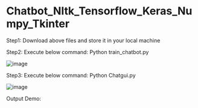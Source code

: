 # Chatbot_Nltk_Tensorflow_Keras_Numpy_Tkinter
Step1: Download above files and store it in your local machine

Step2: Execute below command: Python train_chatbot.py

![image](https://user-images.githubusercontent.com/8421214/118532482-0457ef00-b715-11eb-8e36-db36ef77fbac.png)

Step3: Execute below command: Python Chatgui.py

![image](https://user-images.githubusercontent.com/8421214/118532640-32d5ca00-b715-11eb-894c-359c8ba9a608.png)

Output Demo:

